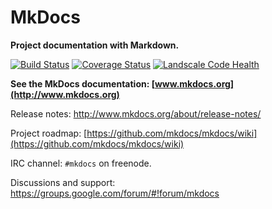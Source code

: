 # MkDocs

**Project documentation with Markdown.**

[![Build Status][travis-image]][travis-link]
[![Coverage Status][coveralls-image]][coveralls-link]
[![Landscale Code Health][landscape-image]][landscape-link]

**See the MkDocs documentation: [www.mkdocs.org](http://www.mkdocs.org)**

Release notes: http://www.mkdocs.org/about/release-notes/

Project roadmap: [https://github.com/mkdocs/mkdocs/wiki](https://github.com/mkdocs/mkdocs/wiki)

IRC channel: `#mkdocs` on freenode.

Discussions and support: https://groups.google.com/forum/#!forum/mkdocs

[coveralls-image]: https://coveralls.io/repos/mkdocs/mkdocs/badge.png
[coveralls-link]: https://coveralls.io/r/mkdocs/mkdocs
[landscape-image]: https://landscape.io/github/mkdocs/mkdocs/master/landscape.svg?style=flat-square
[landscape-link]: https://landscape.io/github/mkdocs/mkdocs/master
[travis-image]: https://travis-ci.org/mkdocs/mkdocs.png?branch=master
[travis-link]: https://travis-ci.org/mkdocs/mkdocs
